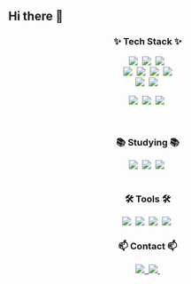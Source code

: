 ## Hi there 👋

<!--내용 부분-->
<h3 align="center">✨ Tech Stack ✨</h3>
<div align="center">
  <img src="https://img.shields.io/badge/TensorFlow-FF6F00?style=for-the-badge&logo=TensorFlow&logoColor=white" />&nbsp
  <img src="https://img.shields.io/badge/Keras-D00000?style=for-the-badge&logo=Keras&logoColor=white" />&nbsp
  <img src="https://img.shields.io/badge/PyTorch-EE4C2C?style=for-the-badge&logo=PyTorch&logoColor=white" />&nbsp
</div>

<div align="center">
  <img src="https://img.shields.io/badge/python-3670A0?style=for-the-badge&logo=python&logoColor=ffdd54" />&nbsp
  <img src="https://img.shields.io/badge/pandas-150458.svg?style=for-the-badge&logo=pandas&logoColor=white" />&nbsp
  <img src="https://img.shields.io/badge/numpy-4d77cf.svg?style=for-the-badge&logo=numpy&logoColor=white" />&nbsp
  <img src="https://img.shields.io/badge/Matplotlib-11557c.svg?style=for-the-badge&logo=Matplotlib&logoColor=white"

<br>
<br>

<div align="center">
  <img src="https://img.shields.io/badge/BeautifulSoup-4B8BBE?style=for-the-badge&logo=python&logoColor=white" />&nbsp
  <img src="https://img.shields.io/badge/Selenium-43B02A?style=for-the-badge&logo=Selenium&logoColor=white" />&nbsp

<br>

<div align="center">

<img src="https://img.shields.io/badge/SQL-4479A1?style=for-the-badge&logo=MySQL&logoColor=white" />&nbsp;
<img src="https://img.shields.io/badge/Apache%20Spark-E25A1C?style=for-the-badge&logo=apachespark&logoColor=white" />&nbsp;
<img src="https://img.shields.io/badge/Koalas-FF9E0F?style=for-the-badge&logo=pandas&logoColor=white" />&nbsp;


</div>


<br>

<h3 align="center">📚 Studying 📚</h3>
<div align="center">
  <img src="https://img.shields.io/badge/Apache%20Airflow-017CEE?style=for-the-badge&logo=Apache%20Airflow&logoColor=white" />&nbsp
  <img src="https://img.shields.io/badge/FastAPI-009688?style=for-the-badge&logo=FastAPI&logoColor=white" />&nbsp
  <img src="https://img.shields.io/badge/Streamlit-FF4B4B?style=for-the-badge&logo=Streamlit&logoColor=white" />&nbsp
</div>

<br>

<h3 align="center">🛠 Tools 🛠</h3>
<div align="center">
  <img src="https://img.shields.io/badge/git-F05033.svg?style=for-the-badge&logo=git&logoColor=white" />&nbsp
  <img src="https://img.shields.io/badge/github-181717.svg?style=for-the-badge&logo=github&logoColor=white" />&nbsp
  <img src="https://img.shields.io/badge/Notion-F3F3F3.svg?style=for-the-badge&logo=notion&logoColor=black" />&nbsp
  <img src="https://img.shields.io/badge/Slack-4A154B?style=for-the-badge&logo=Slack&logoColor=white" />&nbsp
</div>



<h3 align="center">📫 Contact 📫</h3>
<div align="center">
  <!-- 이메일 -->
  <a href="mailto:daniellg413@naver.com">
    <img src="https://img.shields.io/badge/daniellg413@naver.com-D14836?style=for-the-badge&logo=naver&logoColor=white"/>&nbsp;
  </a>
  
  <!-- LinkedIn 프로필 -->
  <a href="https://www.linkedin.com/in/jongwoo-lee-67b806228/">
    <img src="https://img.shields.io/badge/LinkedIn-0A66C2?style=for-the-badge&logo=linkedin&logoColor=white" />&nbsp;
  </a>
</div>



<!--
**Jon9woo/Jon9woo** is a ✨ _special_ ✨ repository because its `README.md` (this file) appears on your GitHub profile.

Here are some ideas to get you started:

- 🔭 I’m currently working on ...
- 🌱 I’m currently learning ...
- 👯 I’m looking to collaborate on ...
- 🤔 I’m looking for help with ...
- 💬 Ask me about ...
- 📫 How to reach me: ...
- 😄 Pronouns: ...
- ⚡ Fun fact: ...
-->
